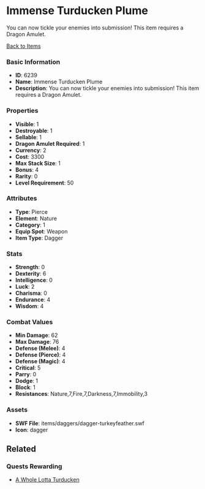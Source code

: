 # Immense Turducken Plume

You can now tickle your enemies into submission! This item requires a Dragon Amulet.

[Back to Items](../items.md)

### Basic Information

- **ID**: 6239
- **Name**: Immense Turducken Plume
- **Description**: You can now tickle your enemies into submission! This item requires a Dragon Amulet.

### Properties

- **Visible**: 1
- **Destroyable**: 1
- **Sellable**: 1
- **Dragon Amulet Required**: 1
- **Currency**: 2
- **Cost**: 3300
- **Max Stack Size**: 1
- **Bonus**: 4
- **Rarity**: 0
- **Level Requirement**: 50

### Attributes

- **Type**: Pierce
- **Element**: Nature
- **Category**: 1
- **Equip Spot**: Weapon
- **Item Type**: Dagger

### Stats

- **Strength**: 0
- **Dexterity**: 6
- **Intelligence**: 0
- **Luck**: 2
- **Charisma**: 0
- **Endurance**: 4
- **Wisdom**: 4

### Combat Values

- **Min Damage**: 62
- **Max Damage**: 76
- **Defense (Melee)**: 4
- **Defense (Pierce)**: 4
- **Defense (Magic)**: 4
- **Critical**: 5
- **Parry**: 0
- **Dodge**: 1
- **Block**: 1
- **Resistances**: Nature,7,Fire,7,Darkness,7,Immobility,3

### Assets

- **SWF File**: items/daggers/dagger-turkeyfeather.swf
- **Icon**: dagger

## Related

### Quests Rewarding

- [A Whole Lotta Turducken](../quests/839-a-whole-lotta-turducken.md)

